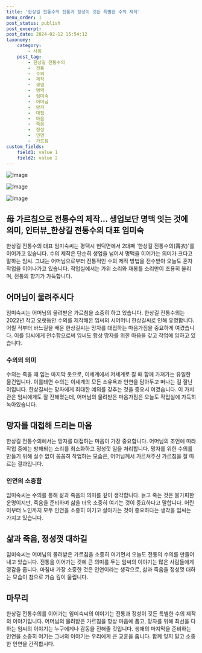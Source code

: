 ```yaml
---
title: '한상길 전통수의 전통과 정성이 깃든 특별한 수의 제작'
menu_order: 1
post_status: publish
post_excerpt: 
post_date: 2024-02-12 15:54:12
taxonomy:
    category:
        - 사회
    post_tag:
        - 한상길 전통수의
        -  전통
        -  수의
        -  제작
        -  생업
        -  명맥
        -  임미숙
        -  어머님
        -  망자
        -  대접
        -  마음
        -  죽음
        -  정성
        -  인연
        -  가르침
custom_fields:
    field1: value 1
    field2: value 2
---
```


![Image](https://imgnews.pstatic.net/image/666/2024/02/12/0000033386_001_20240212133401913.jpg?type=w647)

![Image](https://imgnews.pstatic.net/image/666/2024/02/12/0000033386_002_20240212133401939.jpg?type=w647)

![Image](https://imgnews.pstatic.net/image/666/2024/02/12/0000033386_003_20240212133401979.jpg?type=w647)

## 母 가르침으로 전통수의 제작... 생업보단 명맥 잇는 것에 의미, 인터뷰_한상길 전통수의 대표 임미숙
한상길 전통수의 대표 임미숙씨는 평택시 현덕면에서 2대째 '한상길 전통수의(壽衣)'를 이어가고 있습니다. 수의 제작은 단순히 생업을 넘어서 명맥을 이어가는 의미가 크다고 말하는 임씨. 그녀는 어머님으로부터 전통적인 수의 제작 방법을 전수받아 오늘도 혼자 작업을 이어나가고 있습니다. 작업실에서는 가위 소리와 재봉틀 소리만이 조용히 울리며, 전통의 향기가 가득합니다.
## 어머님이 물려주시다
임미숙씨는 어머님의 물려받은 가르침을 소중히 하고 있습니다. 한상길 전통수의는 2022년 작고 오랫동안 수의를 제작해온 임씨의 시어머니 한상길씨로 인해 유명합니다. 어릴 적부터 바느질을 배운 한상길씨는 망자를 대접하는 마음가짐을 중요하게 여겼습니다. 이를 임씨에게 전수함으로써 임씨도 항상 망자를 위한 마음을 갖고 작업에 임하고 있습니다.
### 수의의 의미
수의는 죽을 때 입는 마지막 옷으로, 이세계에서 저세계로 갈 때 함께 가져가는 유일한 물건입니다. 이를테면 수의는 이세계의 모든 소유욕과 인연을 담아두고 떠나는 길 잘난이입니다. 한상길씨는 망자에게 최대한 예의를 갖추는 것을 중요시 여겼습니다. 이 가치관은 임씨에게도 잘 전해졌는데, 어머님의 물려받은 마음가짐은 오늘도 작업실에 가득히 녹아있습니다.
## 망자를 대접해 드리는 마음
한상길 전통수의에서는 망자를 대접하는 마음이 가장 중요합니다. 어머님의 조언에 따라 작업 중에는 방해되는 소리를 최소화하고 정성껏 일을 처리합니다. 망자를 위한 수의를 만들기 위해 실수 없이 꼼꼼히 작업하는 모습은, 어머님께서 가르쳐주신 가르침을 잘 따르는 결과입니다.
### 인연의 소중함
임미숙씨는 수의를 통해 삶과 죽음의 의미를 깊이 생각합니다. 늙고 죽는 것은 불가피한 운명이지만, 죽음을 준비하며 삶을 더욱 소중히 여기는 것이 중요하다고 말합니다. 어린이부터 노인까지 모두 인연을 소중히 여기고 살아가는 것이 중요하다는 생각을 임씨는 가지고 있습니다.
## 삶과 죽음, 정성껏 대하길
임미숙씨는 어머님의 물려받은 가르침을 소중히 여기면서 오늘도 전통의 수의를 만들어내고 있습니다. 전통을 이어가는 것에 큰 의미를 두는 임씨의 이야기는 많은 사람들에게 영감을 줍니다. 마침내 가장 소중한 것은 인연이라는 생각으로, 삶과 죽음을 정성껏 대하는 모습이 참으로 가슴 깊이 울립니다.
## 마무리
한상길 전통수의를 이어가는 임미숙씨의 이야기는 전통과 정성이 깃든 특별한 수의 제작의 이야기입니다. 어머님의 물려받은 가르침을 항상 마음에 품고, 망자를 위해 최선을 다하는 임씨의 이야기는 누구에게나 감동을 전해줄 것입니다. 생애의 마지막을 준비하는 인연을 소중히 여기는 그녀의 이야기는 우리에게 큰 교훈을 줍니다. 함께 잊지 말고 소중한 인연을 간직합시다.

